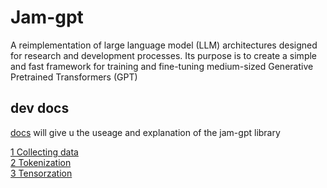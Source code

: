 # Jam-gpt

A reimplementation of large language model (LLM) architectures designed for research and development processes. Its purpose is to create a simple and fast framework for training and fine-tuning medium-sized Generative Pretrained Transformers (GPT)


## dev docs

[docs](./docs/jam-gpt.md) will give u the useage and explanation of the jam-gpt library  

[1 Collecting data](./docs/jam-gpt.md#1-collecting-data)    
[2 Tokenization](./docs/jam-gpt.md#2-tokenization)  
[3 Tensorzation]()